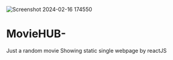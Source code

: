 ![Screenshot 2024-02-16 174550](https://github.com/Shiv-ansh-Garg/MovieHUB-/assets/149166575/2a53260b-75c5-436a-addd-7923a3409a18)
# MovieHUB-
Just a random movie Showing static single webpage by reactJS
